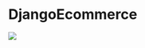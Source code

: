 # DjangoEcommerce
<img src="[https://media.giphy.com/media/vFKqnCdLPNOKc/giphy.gif](https://github.com/khodjiyev2o/DjangoEcommerce/blob/main/screen-capture%20(1).gif)"  />
